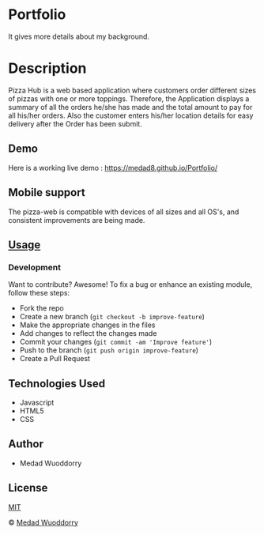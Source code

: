 # Portfolio
It gives more details about my background.
# Description
Pizza Hub is a web based application where customers order different sizes of pizzas with one or more toppings. 
Therefore, the Application displays a summary of all the orders he/she has made and the total amount to pay for all his/her orders. 
Also  the customer enters his/her location details for easy delivery after the Order has been submit.

## Demo
Here is a working live demo :  https://medad8.github.io/Portfolio/

## Mobile support
The pizza-web is compatible with devices of all sizes and all OS's, and consistent improvements are being made.

## [Usage](https://medad8.github.io/Portfolio/)
### Development

Want to contribute? Awesome!
To fix a bug or enhance an existing module, follow these steps:
- Fork the repo
- Create a new branch (`git checkout -b improve-feature`)
- Make the appropriate changes in the files
- Add changes to reflect the changes made
- Commit your changes (`git commit -am 'Improve feature'`)
- Push to the branch (`git push origin improve-feature`)
- Create a Pull Request

## Technologies Used
* Javascript
* HTML5
* CSS


## Author
- Medad Wuoddorry

## License 
[MIT](https://medad8.github.io/Portfolio/blob/master/LICENSE.md)

 © [Medad Wuoddorry](https://github.com/medad8)